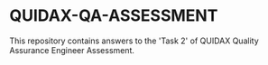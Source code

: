 # QUIDAX-QA-ASSESSMENT
This repository contains answers to the 'Task 2' of QUIDAX Quality Assurance Engineer Assessment.
